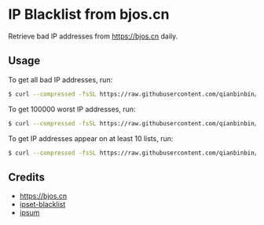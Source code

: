 # IP Blacklist from bjos.cn

Retrieve bad IP addresses from https://bjos.cn daily.

## Usage

To get all bad IP addresses, run:

```sh
$ curl --compressed -fsSL https://raw.githubusercontent.com/qianbinbin/ip-blacklist-bjos_cn/master/all.txt
```

To get 100000 worst IP addresses, run:

```sh
$ curl --compressed -fsSL https://raw.githubusercontent.com/qianbinbin/ip-blacklist-bjos_cn/master/all-count.txt 2>/dev/null | head -n 100000 | cut -f 1
```

To get IP addresses appear on at least 10 lists, run:

```sh
$ curl --compressed -fsSL https://raw.githubusercontent.com/qianbinbin/ip-blacklist-bjos_cn/master/all-count.txt | awk '$2>=10' | cut -f 1
```

## Credits

- https://bjos.cn
- [ipset-blacklist](https://github.com/trick77/ipset-blacklist)
- [ipsum](https://github.com/stamparm/ipsum)